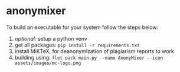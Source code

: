 # anonymixer

To build an executable for your system follow the steps below:
1. _optional:_ setup a python venv
2. get all packages: `pip install -r requirements.txt`
3. install MiKTeX, for deanonymization of plagiarism reports to work
4. building using: `flet pack main.py --name AnonyMixer --icon assets/images/mc-logo.png`
